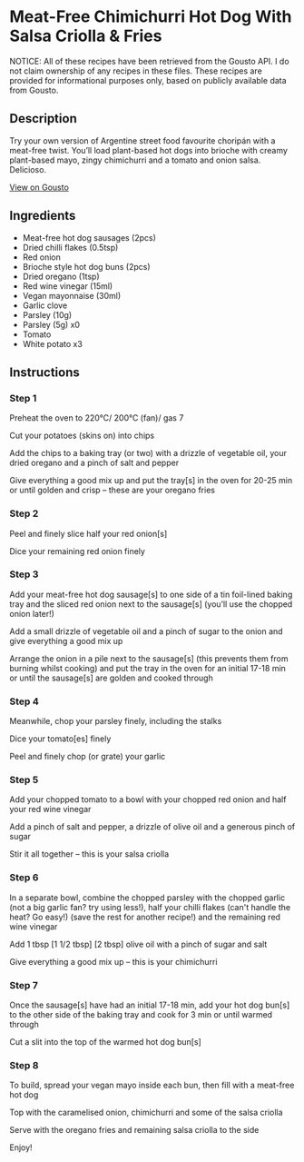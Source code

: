 # Meat-Free Chimichurri Hot Dog With Salsa Criolla & Fries

NOTICE: All of these recipes have been retrieved from the Gousto API. I do not claim ownership of any recipes in these files. These recipes are provided for informational purposes only, based on publicly available data from Gousto.

## Description

Try your own version of Argentine street food favourite choripán with a meat-free twist. You’ll load plant-based hot dogs into brioche with creamy plant-based mayo, zingy chimichurri and a tomato and onion salsa. Delicioso.

[View on Gousto](https://www.gousto.co.uk/recipes/cookbook/meat-free-chimichurri-hot-dog-with-salsa-criolla-oregano-fries)

## Ingredients

- Meat-free hot dog sausages (2pcs)
- Dried chilli flakes (0.5tsp)
- Red onion
- Brioche style hot dog buns (2pcs)
- Dried oregano (1tsp)
- Red wine vinegar (15ml)
- Vegan mayonnaise (30ml)
- Garlic clove
- Parsley (10g)
- Parsley (5g) x0
- Tomato
- White potato x3

## Instructions


### Step 1

Preheat the oven to 220°C/ 200°C (fan)/ gas 7

Cut your potatoes (skins on) into chips

Add the chips to a baking tray (or two) with a drizzle of vegetable oil, your dried oregano and a pinch of salt and pepper

Give everything a good mix up and put the tray[s] in the oven for 20-25 min or until golden and crisp – these are your oregano fries


### Step 2

Peel and finely slice half your red onion[s]

Dice your remaining red onion finely


### Step 3

Add your meat-free hot dog sausage[s] to one side of a tin foil-lined baking tray and the sliced red onion next to the sausage[s] (you’ll use the chopped onion later!)

Add a small drizzle of vegetable oil and a pinch of sugar to the onion and give everything a good mix up

Arrange the onion in a pile next to the sausage[s] (this prevents them from burning whilst cooking) and put the tray in the oven for an initial 17-18 min or until the sausage[s] are golden and cooked through


### Step 4

Meanwhile, chop your parsley finely, including the stalks

Dice your tomato[es] finely

Peel and finely chop (or grate) your garlic


### Step 5

Add your chopped tomato to a bowl with your chopped red onion and half your red wine vinegar

Add a pinch of salt and pepper, a drizzle of olive oil and a generous pinch of sugar

Stir it all together – this is your salsa criolla


### Step 6

In a separate bowl, combine the chopped parsley with the chopped garlic (not a big garlic fan? try using less!), half your chilli flakes (can't handle the heat? Go easy!) (save the rest for another recipe!) and the remaining red wine vinegar

Add 1 tbsp<span class="text-purple"> [1 1/2 tbsp]</span> <span class="text-danger">[2 tbsp] </span>olive oil with a pinch of sugar and salt

Give everything a good mix up – this is your chimichurri


### Step 7

Once the sausage[s] have had an initial 17-18 min, add your hot dog bun[s] to the other side of the baking tray and cook for 3 min or until warmed through

Cut a slit into the top of the warmed hot dog bun[s]

### Step 8

To build, spread your vegan mayo inside each bun, then fill with a meat-free hot dog

Top with the caramelised onion, chimichurri and some of the salsa criolla

Serve with the oregano fries and remaining salsa criolla to the side

Enjoy!

